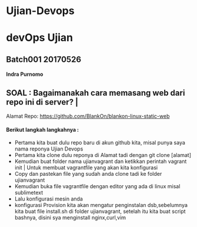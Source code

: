 # Ujian-Devops
# devOps Ujian
## Batch001 20170526
#### Indra Purnomo
## SOAL : Bagaimanakah cara memasang web dari repo ini di server? |
Alamat Repo: https://github.com/BlankOn/blankon-linux-static-web
#### Berikut  langkah langkahnya :
* Pertama kita buat dulu repo baru di akun github kita, misal punya saya nama reponya Ujian Devops
* Pertama kita clone dulu reponya di Alamat tadi dengan git clone [alamat]
* Kemudian buat folder nama ujianvagrant dan ketikkan perintah vagrant init |
Untuk membuat vagrantfile yang akan kita konfigurasi
* Copy dan pastekan file yang sudah anda clone tadi ke folder ujianvagrant
* Kemudian buka file vagrantfile dengan editor yang ada di linux misal sublimetext
* Lalu konfigurasi mesin anda
* konfigurasi Provision kita akan mengatur penginstalan dsb,sebelumnya kita buat file install.sh di folder ujianvagrant, setelah itu kita buat script bashnya, disini sya menginstall nginx,curl,vim

